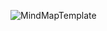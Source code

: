 ![MindMapTemplate](https://github.com/oleksandrblazhko/ai201-arestov/assets/79751986/5fb79562-268c-46c9-ab1e-2fea0752633e)
